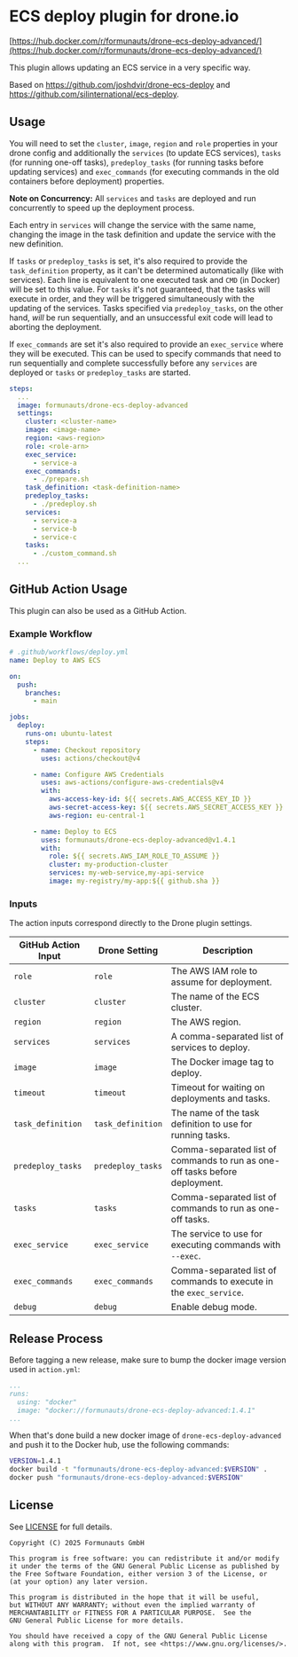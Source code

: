 # ECS deploy plugin for drone.io

[https://hub.docker.com/r/formunauts/drone-ecs-deploy-advanced/](https://hub.docker.com/r/formunauts/drone-ecs-deploy-advanced/)

This plugin allows updating an ECS service in a very specific way.

Based on https://github.com/joshdvir/drone-ecs-deploy and https://github.com/silinternational/ecs-deploy.

## Usage

You will need to set the `cluster`, `image`, `region` and `role` properties in
your drone config and additionally the `services` (to update ECS services),
`tasks` (for running one-off tasks), `predeploy_tasks` (for running tasks before
updating services) and `exec_commands` (for executing commands in the old
containers before deployment) properties.

**Note on Concurrency:** All `services` and `tasks` are deployed and run
concurrently to speed up the deployment process.

Each entry in `services` will change the service with the same name, changing
the image in the task definition and update the service with the new definition.

If `tasks` or `predeploy_tasks` is set, it's also required to provide the
`task_definition` property, as it can't be determined automatically (like with
services). Each line is equivalent to one executed task and `CMD` (in Docker)
will be set to this value. For `tasks` it's not guaranteed, that the tasks will
execute in order, and they will be triggered simultaneously with the updating of
the services. Tasks specified via `predeploy_tasks`, on the other hand, _will_
be run sequentially, and an unsuccessful exit code will lead to aborting the
deployment.

If `exec_commands` are set it's also required to provide an `exec_service` where
they will be executed. This can be used to specify commands that need to run
sequentially and complete successfully before any `services` are deployed or
`tasks` or `predeploy_tasks` are started.

```yaml
steps:
  ...
  image: formunauts/drone-ecs-deploy-advanced
  settings:
    cluster: <cluster-name>
    image: <image-name>
    region: <aws-region>
    role: <role-arn>
    exec_service:
      - service-a
    exec_commands:
      - ./prepare.sh
    task_definition: <task-definition-name>
    predeploy_tasks:
      - ./predeploy.sh
    services:
      - service-a
      - service-b
      - service-c
    tasks:
      - ./custom_command.sh
  ...
```

## GitHub Action Usage

This plugin can also be used as a GitHub Action.

### Example Workflow

```yaml
# .github/workflows/deploy.yml
name: Deploy to AWS ECS

on:
  push:
    branches:
      - main

jobs:
  deploy:
    runs-on: ubuntu-latest
    steps:
      - name: Checkout repository
        uses: actions/checkout@v4

      - name: Configure AWS Credentials
        uses: aws-actions/configure-aws-credentials@v4
        with:
          aws-access-key-id: ${{ secrets.AWS_ACCESS_KEY_ID }}
          aws-secret-access-key: ${{ secrets.AWS_SECRET_ACCESS_KEY }}
          aws-region: eu-central-1

      - name: Deploy to ECS
        uses: formunauts/drone-ecs-deploy-advanced@v1.4.1
        with:
          role: ${{ secrets.AWS_IAM_ROLE_TO_ASSUME }}
          cluster: my-production-cluster
          services: my-web-service,my-api-service
          image: my-registry/my-app:${{ github.sha }}
```

### Inputs

The action inputs correspond directly to the Drone plugin settings.

| GitHub Action Input | Drone Setting       | Description                                                              |
| ------------------- | ------------------- | ------------------------------------------------------------------------ |
| `role`              | `role`              | The AWS IAM role to assume for deployment.                               |
| `cluster`           | `cluster`           | The name of the ECS cluster.                                             |
| `region`            | `region`            | The AWS region.                                                          |
| `services`          | `services`          | A comma-separated list of services to deploy.                            |
| `image`             | `image`             | The Docker image tag to deploy.                                          |
| `timeout`           | `timeout`           | Timeout for waiting on deployments and tasks.                            |
| `task_definition`   | `task_definition`   | The name of the task definition to use for running tasks.                |
| `predeploy_tasks`   | `predeploy_tasks`   | Comma-separated list of commands to run as one-off tasks before deployment. |
| `tasks`             | `tasks`             | Comma-separated list of commands to run as one-off tasks.                |
| `exec_service`      | `exec_service`      | The service to use for executing commands with `--exec`.                 |
| `exec_commands`     | `exec_commands`     | Comma-separated list of commands to execute in the `exec_service`.       |
| `debug`             | `debug`             | Enable debug mode.                                                       |

## Release Process

Before tagging a new release, make sure to bump the docker image version used
in `action.yml`:
```yaml
...
runs:
  using: "docker"
  image: "docker://formunauts/drone-ecs-deploy-advanced:1.4.1"
...
```

When that's done build a new docker image of `drone-ecs-deploy-advanced` and push it to the
Docker hub, use the following commands:

```sh
VERSION=1.4.1
docker build -t "formunauts/drone-ecs-deploy-advanced:$VERSION" .
docker push "formunauts/drone-ecs-deploy-advanced:$VERSION"
```

## License

See [LICENSE](LICENSE) for full details.

```
Copyright (C) 2025 Formunauts GmbH

This program is free software: you can redistribute it and/or modify
it under the terms of the GNU General Public License as published by
the Free Software Foundation, either version 3 of the License, or
(at your option) any later version.

This program is distributed in the hope that it will be useful,
but WITHOUT ANY WARRANTY; without even the implied warranty of
MERCHANTABILITY or FITNESS FOR A PARTICULAR PURPOSE.  See the
GNU General Public License for more details.

You should have received a copy of the GNU General Public License
along with this program.  If not, see <https://www.gnu.org/licenses/>.
```
